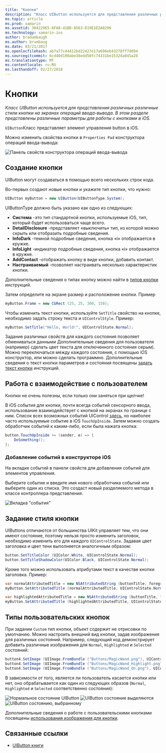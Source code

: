 ```yaml
---
title: "Кнопки"
description: "Класс UIButton используется для представления различных различные стили кнопки на экранах операций ввода-вывода. В этом разделе представлены различные параметры для работы с кнопками в iOS."
ms.topic: article
ms.prod: xamarin
ms.assetid: 304229E5-8FA8-41BD-8563-D19E1D2A0296
ms.technology: xamarin-ios
author: bradumbaugh
ms.author: brumbaug
ms.date: 03/21/2017
ms.openlocfilehash: ab7a77c44412bd22427e17a696eb43278ff7dd94
ms.sourcegitcommit: 6cd40d190abe38edd50fc74331be15324a845a28
ms.translationtype: MT
ms.contentlocale: ru-RU
ms.lasthandoff: 02/27/2018
---
```

# <a name="buttons"></a>Кнопки

_Класс UIButton используется для представления различных различные стили кнопки на экранах операций ввода-вывода. В этом разделе представлены различные параметры для работы с кнопками в iOS._

`UIButton`Класс представляет элемент управления button в iOS. 

Можно изменить свойства кнопки в `Properties Pad` конструктора операций ввода-вывода:


![](buttons-images/properties.png "Панель свойств конструктора операций ввода-вывода")

## <a name="creating-a-button"></a>Создание кнопки

UIButton могут создаваться в помощью всего нескольких строк кода.

Во-первых создают новые кнопки и укажите тип кнопки, что нужно:

```csharp
UIButton myButton = new UIButton(UIButtonType.System);
```

UIButtonType должно быть указано как одно из следующих:

- **Система** -это тип стандартной кнопки, используемые iOS, тип, который будет использоваться чаще всего.
- **DetailDisclosure** -представляет «выключить» тип, из которой можно скрыть или отобразить подробные сведения.
- **InfoDark** -темной подробные сведения, кнопка «i» отображается в кружке.
- **InfoLight** -индикатор подробные сведения, кнопка «i» отображается в кружке.
- **AddContact** -отображать кнопку в виде кнопки, добавить контакт.
- **Настраиваемый** -позволяет настраивать несколько характеристик кнопки.

Дополнительные сведения о типах кнопку можно найти в [типов кнопки](https://developer.xamarin.com/recipes/ios/standard_controls/buttons/create_different_types_of_buttons/) инструкций.

Затем определите на экране размер и расположение кнопки. Пример

```csharp
myButton.Frame = new CGRect (25, 25, 300, 150);
```

Чтобы изменить текст кнопки, используйте `SetTitle` свойство на кнопке, необходимо задать строку текста и `UIControlStyle`. Пример:

```csharp
myButton.SetTitle("Hello, World!", UIControlState.Normal);
```

Задание различных свойств для каждого состояния позволяет обмениваться данными Дополнительные сведения для пользователя (например) сделать цвет текста для отключенного состояния серым). Можно переключаться между каждого состояния, с помощью iOS конструктор, или можно сделать программно. Дополнительные сведения о текст кнопки параметров и состояния посвящены [задать текст кнопки](https://developer.xamarin.com/recipes/ios/standard_controls/buttons/set_button_text/) инструкций.

## <a name="dealing-with-user-interactions"></a>Работа с взаимодействие с пользователем


Кнопки не очень полезны, если только они заняться при щелчке! 

В iOS события для кнопки, почти всегда событий сенсорного ввода, использование взаимодействует с кнопкой на экранах по границе с ним. Список всех возможных событий UIControl [здесь](https://developer.apple.com/documentation/uikit/uicontrolevents), но наиболее часто используемые событие в iOS `TouchUpInside`. Затем можно создать обработчик событий к каким-либо, если была нажата кнопка:


```csharp
button.TouchUpInside += (sender, e) => {
    DoSomething();
};
```

### <a name="adding-events-in-the-ios-designer"></a>Добавление событий в конструкторе iOS
 
На вкладке событий в панели свойств для добавления событий для элементов управления.

Выберите событие и введите имя нового обработчика событий или выберите один из списка. Это создаст новый разделяемого метода в классе контроллера представления.

![Вкладка "события"](buttons-images/image1.png)

## <a name="styling-a-button"></a>Задание стиля кнопки

UIButtons отличаются от большинства UIKit управляет тем, что они имеют состояние, поэтому нельзя просто изменить заголовок, необходимо изменить его для каждого `UIControlState`. Задавая цвет заголовка и цвет тени выполняется аналогичным образом:

```csharp
button.SetTitleColor (UIColor.White, UIControlState.Normal);
button.SetTitleShadowColor(UIColor.Black, UIControlState.Normal);
```

Кроме того можно использовать атрибутами текст в качестве кнопки заголовка. Пример:

```csharp
var normalAttributedTitle = new NSAttributedString (buttonTitle, foregroundColor: UIColor.Blue, strikethroughStyle: NSUnderlineStyle.Single);
myButton.SetAttributedTitle (normalAttributedTitle, UIControlState.Normal);

var highlightedAttributedTitle = new NSAttributedString (buttonTitle, foregroundColor: UIColor.Green, strikethroughStyle: NSUnderlineStyle.Thick);
myButton.SetAttributedTitle (highlightedAttributedTitle, UIControlState.Highlighted);
```

## <a name="custom-button-types"></a>Типы пользовательских кнопок


При задании `Custom` тип кнопки, объект содержит не отрисовки по умолчанию. Можно настроить внешний вид кнопки, задав изображения для различных состояний. Например, следующий код демонстрирует добавить различные изображения для `Normal`, `Highlighted` и `Selected` состояний:


```csharp
button4.SetImage (UIImage.FromBundle ("Buttons/MagicWand.png"), UIControlState.Normal);
button4.SetImage (UIImage.FromBundle ("Buttons/MagicWand_Highlight.png"), UIControlState.Highlighted);
button4.SetImage (UIImage.FromBundle ("Buttons/MagicWand_On.png"), UIControlState.Selected);
```


В зависимости от того, является ли пользователь касается кнопки или нет, оно обрабатывается как один из следующих образов (`Normal`, `Highlighted` и `Selected` соответственно состояния):


![](buttons-images/image22.png "Нормальное состояние UIButton")
![](buttons-images/image23.png "UIButton состояние выделяются")
![](buttons-images/image24.png "UIButton состоянию, выбранному")

Дополнительные сведения о работе с пользовательскими кнопками посвящены [использования изображения для кнопки](https://developer.xamarin.com/recipes/ios/standard_controls/buttons/use_an_image_for_a_button/).


## <a name="related-links"></a>Связанные ссылки

- [UIButton книги](https://developer.xamarin.com/workbooks/ios/user-interface/UIbutton/uibutton.workbook)
